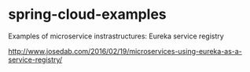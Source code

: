 # spring-cloud-examples
Examples of microservice instrastructures: Eureka service registry

http://www.josedab.com/2016/02/19/microservices-using-eureka-as-a-service-registry/